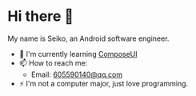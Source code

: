 # Hi there 👋

My name is Seiko, an Android software engineer.

- 🌱 I'm currently learning [ComposeUI](https://developer.android.com/jetpack/compose/)
- 📫 How to reach me:
  - Email: 605590140@qq.com
- ⚡ I'm not a computer major, just love programming.
